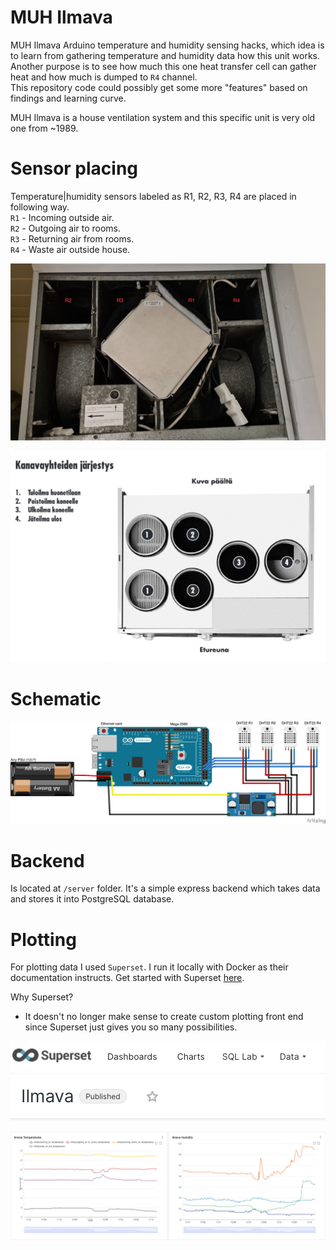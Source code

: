 # MUH Ilmava

MUH Ilmava Arduino temperature and humidity sensing hacks, 
which idea is to learn from gathering temperature and humidity data how this unit works.
Another purpose is to see how much this one heat transfer cell can gather heat and how much is dumped to `R4` channel.  
This repository code could possibly get some more "features" based on findings and learning curve.

MUH Ilmava is a house ventilation system and this specific unit is very old one from ~1989.



Sensor placing
============
Temperature|humidity sensors labeled as R1, R2, R3, R4 are placed in following way.  
`R1` - Incoming outside air.  
`R2` - Outgoing air to rooms.  
`R3` - Returning air from rooms.  
`R4` - Waste air outside house.


![ilmava_sensor_placing](./ilmava.jpg)

![air_channels](./channels.png)



Schematic
============
![schematic_bb](./schematic_bb.png) 



Backend
============
Is located at `/server` folder. It's a simple express backend which takes data and stores it into PostgreSQL database. 



Plotting
============
For plotting data I used `Superset`. I run it locally with Docker as their documentation instructs.
Get started with Superset [here](https://superset.apache.org/).

Why Superset?
* It doesn't no longer make sense to create custom plotting front end since Superset just gives you 
so many possibilities.

![superset](./superset.png) 

![plotting](./plotting.png) 
